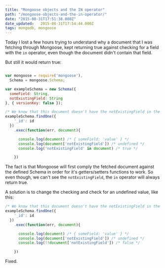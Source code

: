 ```yaml
---
title: "Mongoose objects and the IN operator"
path: "/mongoose-objects-and-the-in-operator/"
date: "2015-08-31T17:51:38.000Z"
date_updated:   2015-08-31T17:54:44.000Z
tags: mongodb, mongoose
---
```


Today I lost a few hours trying to understand why a document that I was fetching through Mongoose, kept returning true against checking for a field with the `in` operator, even though the document didn't contain that field.

But still it would return true:
```js

var mongoose = require('mongoose'),
  Schema = mongoose.Schema;

var exampleSchema = new Schema({
  someField: String,
  notExistingField: String
}, { versionKey: false });

/* We know that this document doesn't have the notExistingField in the DB */
exampleSchema.findOne({
    '_id': id
  })
    .exec(function(err, document){

      console.log(document) /* { someField: 'value' } */
      console.log(document['notExistingField']) /* undefined */
      console.log('notExistingField' in document) /* true */

    })
```


The fact is that Mongoose will first comply the fetched document against the defined Schema in order for it's getters/setters functions to work. So even though, we can't see the `notExistingField`, the `in` operator will always return true.

A solution is to change the checking and check for an undefined value, like this:

```js
/* We know that this document doesn't have the notExistingField in the DB */
exampleSchema.findOne({
    '_id': id
  })
    .exec(function(err, document){

      console.log(document) /* { someField: 'value' } */
      console.log(document['notExistingField']) /* undefined */
      console.log(!!document['notExistingField']) /* false */

    })
```

Fixed.
